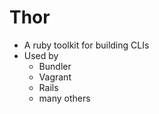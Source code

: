 # Thor

* A ruby toolkit for building CLIs
* Used by
    * Bundler
    * Vagrant
    * Rails
    * many others
